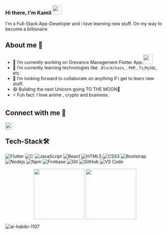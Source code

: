 ### Hi there, I'm Kamil <img src="https://media.giphy.com/media/hvRJCLFzcasrR4ia7z/giphy.gif" width="29px">

I'm a Full-Stack App-Developer and i love learning new stuff.
On my way to become a billionaire

## About me 📝
- 🔭 I’m currently working on Grevance Management Flutter App.<img src="https://media.giphy.com/media/WUlplcMpOCEmTGBtBW/giphy.gif" width="30">
- 🌱 I’m currently learning technologies like ```.Blockchain```, ```.PHP```,```.Ts```,```MySQL```, etc.
- 👯 I’m looking forward to collaborate on anything if i get to learn new stuff. 
- 😄 Building the next Unicorn going TO THE MOON🚀
- ⚡ Fun fact: I love anime , crypto and business.

## Connect with me 🤙

<a href="https://www.linkedin.com/in/kamil-anwar-369028194/">
  <img align="left" alt=" LinkedIn" width="24px" src="https://cdn.jsdelivr.net/npm/simple-icons@v3/icons/linkedin.svg" color="#ffffff" />
</a>
</br>

## Tech-Stack🛠 

![Flutter](http://img.shields.io/badge/-Flutter-05445E?style=flat-square&logo=flutter&logoColor=75E6DA)
![C](http://img.shields.io/badge/-C-A8B9CC?style=flat-square&logo=c&logoColor=ffffff)
![JavaScript](https://img.shields.io/badge/-JavaScript-%23F7DF1C?style=flat-square&logo=javascript&logoColor=000000&labelColor=%23F7DF1C&color=%23FFCE5A)
![React](https://img.shields.io/badge/-React-61DAFB?style=flat-square&logo=react&logoColor=ffffff)
![HTML5](https://img.shields.io/badge/-HTML5-%23E44D27?style=flat-square&logo=html5&logoColor=ffffff)
![CSS3](https://img.shields.io/badge/-CSS3-%231572B6?style=flat-square&logo=css3)
![Bootstrap](https://img.shields.io/badge/-Bootstrap-563D7C?style=flat-square&logo=Bootstrap)
![Nodejs](https://img.shields.io/badge/-Nodejs-339933?style=flat-square&logo=Node.js&logoColor=ffffff)
![Npm](https://img.shields.io/badge/-npm-CB3837?style=flat-square&logo=npm)
![Firebase](https://img.shields.io/badge/-Firebase-FFCA28?style=flat-square&logo=firebase&logoColor=ffffff)
![Git](https://img.shields.io/badge/-Git-%23F05032?style=flat-square&logo=git&logoColor=%23ffffff)
![GitHub](https://img.shields.io/badge/-GitHub-181717?style=flat-square&logo=github)
![VS Code](http://img.shields.io/badge/-VS%20Code-007ACC?style=flat-square&logo=visual-studio-code&logoColor=ffffff)


  
  <p align=center>
    <img height=160 align="center" src="https://github-readme-stats.vercel.app/api?username=al-habibi-1107&show_icons=true&theme=gruvbox">
    <img height=160 align="center" src="https://github-readme-stats.vercel.app/api/top-langs/?username=al-habibi-1107h&layout=compact&theme=gruvbox">
</p>

<p><img align="center" src="https://github-readme-streak-stats.herokuapp.com/?user=al-habibi-1107&" alt="al-habibi-1107" /></p>
<br/>  


  

<!--<p>
    <img align="center" alt="visitors" src="https://gpvc.arturio.dev/rumela3011"/>
</p>-->
